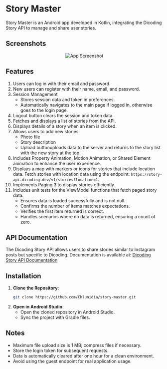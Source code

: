 # Story Master

Story Master is an Android app developed in Kotlin, integrating the Dicoding Story API to manage and share user stories.

## Screenshots

<div align="center">
  <img src="https://github.com/Chlunidia/asclepius/assets/115222445/bf159426-67e0-4375-9cff-929c626e5c4e" alt="App Screenshot">
</div>

## Features
1. Users can log in with their email and password.
2. New users can register with their name, email, and password.
3. Session Management
    - Stores session data and token in preferences.
    - Automatically navigates to the main page if logged in, otherwise goes to the login page.
4. Logout button clears the session and token data.
5. Fetches and displays a list of stories from the API.
6. Displays details of a story when an item is clicked.
7. Allows users to add new stories.
    - Photo file
    - Story description
    - Upload buttonuploads data to the server and returns to the story list with the new story at the top.
8. Includes Property Animation, Motion Animation, or Shared Element animation to enhance the user experience.
9. Displays a map with markers or icons for stories that include location data. Fetch stories with location data using the endpoint: `https://story-api.dicoding.dev/v1/stories?location=1`.
10. Implements Paging 3 to display stories efficiently.
11. Includes unit tests for the ViewModel functions that fetch paged story data.
    - Ensures data is loaded successfully and is not null.
    - Confirms the number of items matches expectations.
    - Verifies the first item returned is correct.
    - Handles scenarios where no data is returned, ensuring a count of zero.

## API Documentation
The Dicoding Story API allows users to share stories similar to Instagram posts but specific to Dicoding. Documentation is available at:
[Dicoding Story API Documentation](https://story-api.dicoding.dev/v1/)

## Installation

1. **Clone the Repository**:
    ```sh
    git clone https://github.com/Chlunidia/story-master.git
    ```
2. **Open in Android Studio**: 
    - Open the cloned repository in Android Studio.
    - Sync the project with Gradle files.

## Notes
- Maximum file upload size is 1 MB; compress files if necessary.
- Store the login token for subsequent requests.
- Data is automatically cleared after one hour for a clean environment.
- Avoid using the guest endpoint for real application usage.

